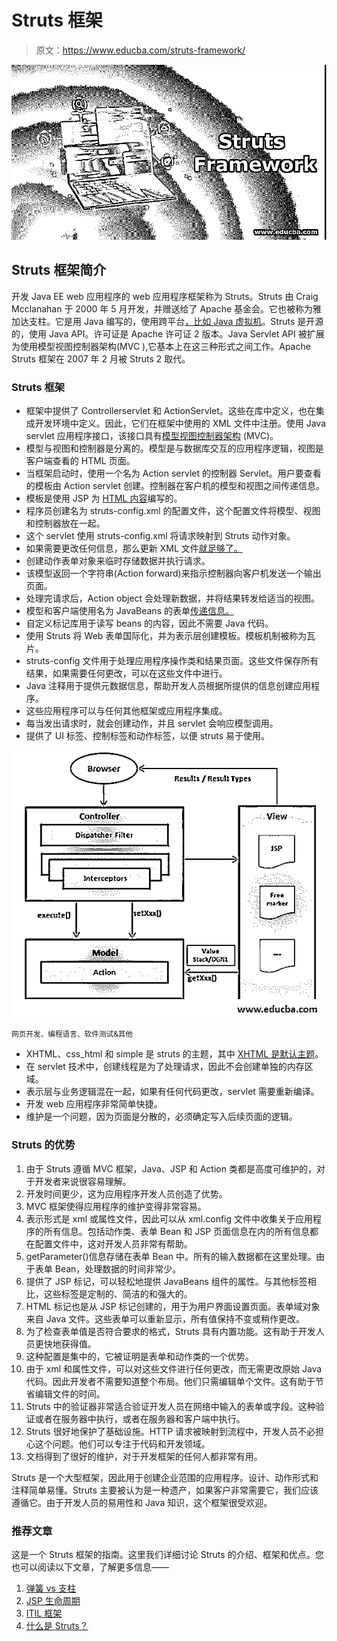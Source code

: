 # Struts 框架

> 原文：<https://www.educba.com/struts-framework/>

![Struts Framework](img/2db4f5bbbb27372842ee443537183188.png)



## Struts 框架简介

开发 Java EE web 应用程序的 web 应用程序框架称为 Struts。Struts 由 Craig Mcclanahan 于 2000 年 5 月开发，并赠送给了 Apache 基金会。它也被称为雅加达支柱。它是用 Java 编写的，使用跨平台[，比如 Java 虚拟机](https://www.educba.com/java-virtual-machine/)。Struts 是开源的，使用 Java API。许可证是 Apache 许可证 2 版本。Java Servlet API 被扩展为使用模型视图控制器架构(MVC ),它基本上在这三种形式之间工作。Apache Struts 框架在 2007 年 2 月被 Struts 2 取代。

### Struts 框架

*   框架中提供了 Controllerservlet 和 ActionServlet。这些在库中定义，也在集成开发环境中定义。因此，它们在框架中使用的 XML 文件中注册。使用 Java servlet 应用程序接口，该接口具有[模型视图控制器架构](https://www.educba.com/what-is-mvc/) (MVC)。
*   模型与视图和控制器是分离的。模型是与数据库交互的应用程序逻辑，视图是客户端查看的 HTML 页面。
*   当框架启动时，使用一个名为 Action servlet 的控制器 Servlet。用户要查看的模板由 Action servlet 创建。控制器在客户机的模型和视图之间传递信息。
*   模板是使用 JSP 为 [HTML 内容](https://www.educba.com/what-is-html/)编写的。
*   程序员创建名为 struts-config.xml 的配置文件，这个配置文件将模型、视图和控制器放在一起。
*   这个 servlet 使用 struts-config.xml 将请求映射到 Struts 动作对象。
*   如果需要更改任何信息，那么更新 XML 文件[就足够了。](https://www.educba.com/what-is-xml/)
*   创建动作表单对象来临时存储数据并执行请求。
*   该模型返回一个字符串(Action forward)来指示控制器向客户机发送一个输出页面。
*   处理完请求后，Action object 会处理新数据，并将结果转发给适当的视图。
*   模型和客户端使用名为 JavaBeans 的表单[传递信息。](https://www.educba.com/what-is-javabeans/)
*   自定义标记库用于读写 beans 的内容，因此不需要 Java 代码。
*   使用 Struts 将 Web 表单国际化，并为表示层创建模板。模板机制被称为瓦片。
*   struts-config 文件用于处理应用程序操作类和结果页面。这些文件保存所有结果，如果需要任何更改，可以在这些文件中进行。
*   Java 注释用于提供元数据信息，帮助开发人员根据所提供的信息创建应用程序。
*   这些应用程序可以与任何其他框架或应用程序集成。
*   每当发出请求时，就会创建动作，并且 servlet 会响应模型调用。
*   提供了 UI 标签、控制标签和动作标签，以便 struts 易于使用。

![Framework of Struts](img/733943df25adbf3f8d33dc512d9e7d23.png)



<small>网页开发、编程语言、软件测试&其他</small>

*   XHTML、css_html 和 simple 是 struts 的主题，其中 [XHTML 是默认主题](https://www.educba.com/what-is-xhtml/)。
*   在 servlet 技术中，创建线程是为了处理请求，因此不会创建单独的内存区域。
*   表示层与业务逻辑混在一起，如果有任何代码更改，servlet 需要重新编译。
*   开发 web 应用程序非常简单快捷。
*   维护是一个问题，因为页面是分散的，必须确定写入后续页面的逻辑。

### Struts 的优势

1.  由于 Struts 遵循 MVC 框架，Java、JSP 和 Action 类都是高度可维护的，对于开发者来说很容易理解。
2.  开发时间更少，这为应用程序开发人员创造了优势。
3.  MVC 框架使得应用程序的维护变得非常容易。
4.  表示形式是 xml 或属性文件，因此可以从 xml.config 文件中收集关于应用程序的所有信息。包括动作类、表单 Bean 和 JSP 页面信息在内的所有信息都在配置文件中，这对开发人员非常有帮助。
5.  getParameter()信息存储在表单 Bean 中。所有的输入数据都在这里处理。由于表单 Bean，处理数据的时间非常少。
6.  提供了 JSP 标记，可以轻松地提供 JavaBeans 组件的属性。与其他标签相比，这些标签是定制的、简洁的和强大的。
7.  HTML 标记也是从 JSP 标记创建的，用于为用户界面设置页面。表单域对象来自 Java 文件。这些表单可以重新显示，所有值保持不变或稍作更改。
8.  为了检查表单值是否符合要求的格式，Struts 具有内置功能。这有助于开发人员更快地获得值。
9.  这种配置是集中的，它被证明是表单和动作类的一个优势。
10.  由于 xml 和属性文件，可以对这些文件进行任何更改，而无需更改原始 Java 代码。因此开发者不需要知道整个布局。他们只需编辑单个文件。这有助于节省编辑文件的时间。
11.  Struts 中的验证器非常适合验证开发人员在网络中输入的表单或字段。这种验证或者在服务器中执行，或者在服务器和客户端中执行。
12.  Struts 很好地保护了基础设施。HTTP 请求被映射到流程中，开发人员不必担心这个问题。他们可以专注于代码和开发领域。
13.  文档得到了很好的维护，对于开发框架的任何人都非常有用。

Struts 是一个大型框架，因此用于创建企业范围的应用程序。设计、动作形式和注释简单易懂。Struts 主要被认为是一种遗产，如果客户非常需要它，我们应该遵循它。由于开发人员的易用性和 Java 知识，这个框架很受欢迎。

### 推荐文章

这是一个 Struts 框架的指南。这里我们详细讨论 Struts 的介绍、框架和优点。您也可以阅读以下文章，了解更多信息——

1.  [弹簧 vs 支柱](https://www.educba.com/spring-vs-struts/)
2.  [JSP 生命周期](https://www.educba.com/jsp-life-cycle/)
3.  [ITIL 框架](https://www.educba.com/itil-framework/)
4.  [什么是 Struts？](https://www.educba.com/what-is-struts/)





